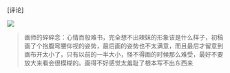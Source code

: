 [评论]


![](.随物_low.jpg)

> 画师的碎碎念：心情百般难书，完全想不出辣妹的形象该是什么样子，初稿画了个抱腹弯腰仰视的姿势，最后画的姿势也不太满意，而且最后才留意到画布开太小了，只有以前的一半大小，怪不得画的时候那么难受，最好不要放大来看会很模糊的。画得不好感觉太羞耻了根本写不出东西来